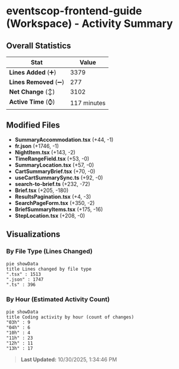 # eventscop-frontend-guide (Workspace) - Activity Summary 

## Overall Statistics

| Stat                   | Value                                                             |
| ---------------------- | ----------------------------------------------------------------- |
| **Lines Added** (➕)   | 3379                                          |
| **Lines Removed** (➖) | 277                                        |
| **Net Change** (↕)    | 3102                |
| **Active Time** (⌚)   | 117 minutes |


## Modified Files
- **SummaryAccommodation.tsx** (+44, -1)
- **fr.json** (+1746, -1)
- **NightItem.tsx** (+143, -2)
- **TimeRangeField.tsx** (+53, -0)
- **SummaryLocation.tsx** (+57, -0)
- **CartSummaryBrief.tsx** (+70, -0)
- **useCartSummarySync.ts** (+92, -0)
- **search-to-brief.ts** (+232, -72)
- **Brief.tsx** (+205, -180)
- **ResultsPagination.tsx** (+4, -3)
- **SearchPageForm.tsx** (+350, -2)
- **BriefSummaryItems.tsx** (+175, -16)
- **StepLocation.tsx** (+208, -0)

## Visualizations

### By File Type (Lines Changed)

```mermaid
pie showData
title Lines changed by file type
".tsx" : 1513
".json" : 1747
".ts" : 396
```

### By Hour (Estimated Activity Count)

```mermaid
pie showData
title Coding activity by hour (count of changes)
"03h" : 9
"04h" : 6
"10h" : 4
"11h" : 23
"12h" : 11
"13h" : 17
```


> **Last Updated:** 10/30/2025, 1:34:46 PM